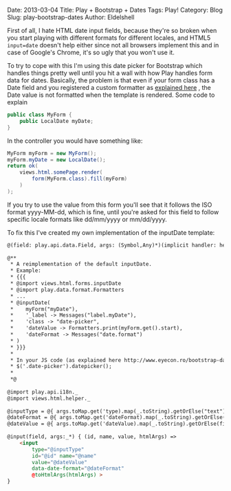 Date: 2013-03-04
Title: Play + Bootstrap + Dates
Tags: Play!
Category: Blog
Slug: play-bootstrap-dates
Author: Eldelshell


First of all, I hate HTML date input fields, because they're so broken when you start 
playing with different formats for different locales, and HTML5 `input=date` doesn't 
help either since not all browsers implement this and in case of Google's Chrome, 
it's so ugly that you won't use it.

To try to cope with this I'm using this date picker for Bootstrap which handles 
things pretty well until you hit a wall with how Play handles form data for dates. 
Basically, the problem is that even if your form class has a Date field and 
you registered a custom formatter as [explained here](http://stackoverflow.com/questions/13709987/play-2-0-framework-custom-form-field/13842675#13842675)
, the Date value is not formatted when the template is rendered. Some code to explain

```java
public class MyForm {
    public LocalDate myDate;
}
```

In the controller you would have something like:

```java
MyForm myForm = new MyForm();
myForm.myDate = new LocalDate();
return ok(
	views.html.somePage.render(
		form(MyForm.class).fill(myForm)
	)
);
```

If you try to use the value from this form you'll see that it follows the ISO 
format yyyy-MM-dd, which is fine, until you're asked for this field to follow 
specific locale formats like dd/mm/yyyy or mm/dd/yyyy.

To fix this I've created my own implementation of the inputDate template:

```html
@(field: play.api.data.Field, args: (Symbol,Any)*)(implicit handler: helper.FieldConstructor, lang: play.api.i18n.Lang)
 
@**
 * A reimplementation of the default inputDate.
 * Example:
 * {{{
 * @import views.html.forms.inputDate
 * @import play.data.format.Formatters
 * ...
 * @inputDate(
 *    myForm("myDate"),
 *    '_label -> Messages("label.myDate"),
 *    'class -> "date-picker",
 *    'dateValue -> Formatters.print(myForm.get().start),
 *    'dateFormat -> Messages("date.format")
 * )
 * }}}
 *
 * In your JS code (as explained here http://www.eyecon.ro/bootstrap-datepicker/):
 * $('.date-picker').datepicker();
 *
 *@
 
@import play.api.i18n._
@import views.html.helper._
 
@inputType = @{ args.toMap.get('type).map(_.toString).getOrElse("text") }
@dateFormat = @{ args.toMap.get('dateFormat).map(_.toString).getOrElse("yyyy-mm-dd") }
@dateValue = @{ args.toMap.get('dateValue).map(_.toString).getOrElse(field.value) }
 
@input(field, args:_*) { (id, name, value, htmlArgs) =>
    <input 
		type="@inputType"
		id="@id" name="@name"
		value="@dateValue"
		data-date-format="@dateFormat" 
		@toHtmlArgs(htmlArgs) >
}
```




